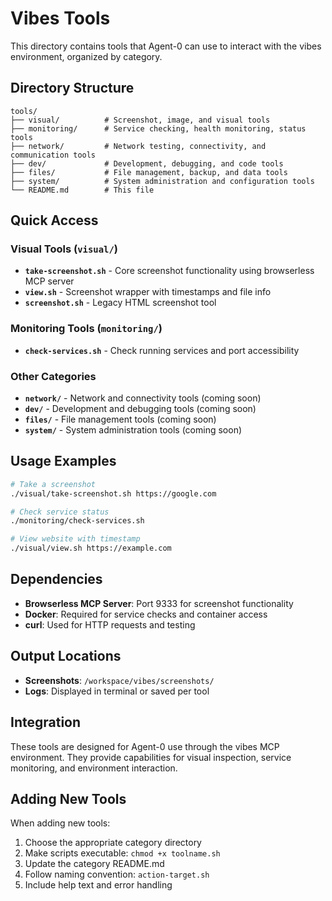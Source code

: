 # Vibes Tools

This directory contains tools that Agent-0 can use to interact with the vibes environment, organized by category.

## Directory Structure

```
tools/
├── visual/          # Screenshot, image, and visual tools
├── monitoring/      # Service checking, health monitoring, status tools  
├── network/         # Network testing, connectivity, and communication tools
├── dev/             # Development, debugging, and code tools
├── files/           # File management, backup, and data tools
├── system/          # System administration and configuration tools
└── README.md        # This file
```

## Quick Access

### Visual Tools (`visual/`)
- **`take-screenshot.sh`** - Core screenshot functionality using browserless MCP server
- **`view.sh`** - Screenshot wrapper with timestamps and file info
- **`screenshot.sh`** - Legacy HTML screenshot tool

### Monitoring Tools (`monitoring/`)
- **`check-services.sh`** - Check running services and port accessibility

### Other Categories
- **`network/`** - Network and connectivity tools (coming soon)
- **`dev/`** - Development and debugging tools (coming soon)  
- **`files/`** - File management tools (coming soon)
- **`system/`** - System administration tools (coming soon)

## Usage Examples

```bash
# Take a screenshot
./visual/take-screenshot.sh https://google.com

# Check service status
./monitoring/check-services.sh

# View website with timestamp
./visual/view.sh https://example.com
```

## Dependencies

- **Browserless MCP Server**: Port 9333 for screenshot functionality
- **Docker**: Required for service checks and container access
- **curl**: Used for HTTP requests and testing

## Output Locations

- **Screenshots**: `/workspace/vibes/screenshots/`
- **Logs**: Displayed in terminal or saved per tool

## Integration

These tools are designed for Agent-0 use through the vibes MCP environment. They provide capabilities for visual inspection, service monitoring, and environment interaction.

## Adding New Tools

When adding new tools:
1. Choose the appropriate category directory
2. Make scripts executable: `chmod +x toolname.sh`
3. Update the category README.md
4. Follow naming convention: `action-target.sh`
5. Include help text and error handling

